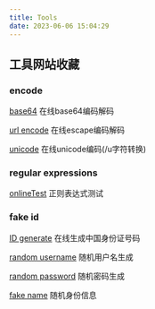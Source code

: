 ```yaml
---
title: Tools
date: 2023-06-06 15:04:29
---
```


## 工具网站收藏

### encode

[base64](https://emn178.github.io/online-tools/base64_decode.html) 在线base64编码解码

[url encode](https://www.utilities-online.info/urlencode) 在线escape编码解码

[unicode](https://c.runoob.com/front-end/3602/) 在线unicode编码(/u字符转换)

### regular expressions

[onlineTest](https://regex101.com/) 正则表达式测试

### fake id

[ID generate](https://www.dute.org/fake-id-card-number) 在线生成中国身份证号码

[random username](https://www.lastpass.com/features/username-generator) 随机用户名生成

[random password](https://1password.com/password-generator/) 随机密码生成

[fake name](https://www.fakenamegenerator.com/) 随机身份信息
